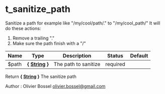 # t_sanitize_path

Sanitize a path for example like "/my/cool/path/." to "/my/cool_path/"
It will do these actions:
1. Remove a trailing "."
2. Make sure the path finish with a "/"



Name  |  Type  |  Description  |  Status  |  Default
------------  |  ------------  |  ------------  |  ------------  |  ------------
$path  |  **{ [String](http://php.net/manual/en/language.types.string.php) }**  |  The path to sanitize  |  required  |

Return **{ [String](http://php.net/manual/en/language.types.string.php) }** The sanitize path

Author : Olivier Bossel <olivier.bossel@gmail.com>